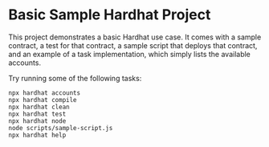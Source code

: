 # Basic Sample Hardhat Project

This project demonstrates a basic Hardhat use case. It comes with a sample contract, a test for that contract, a sample script that deploys that contract, and an example of a task implementation, which simply lists the available accounts.

Try running some of the following tasks:

```shell
npx hardhat accounts
npx hardhat compile
npx hardhat clean
npx hardhat test
npx hardhat node
node scripts/sample-script.js
npx hardhat help
```

<!-- https://ibb.co/CzfH0CM
https://i.ibb.co/CzfH0CM/IMG20220417074530.jpg
https://jsonkeeper.com/b/X1PH -->